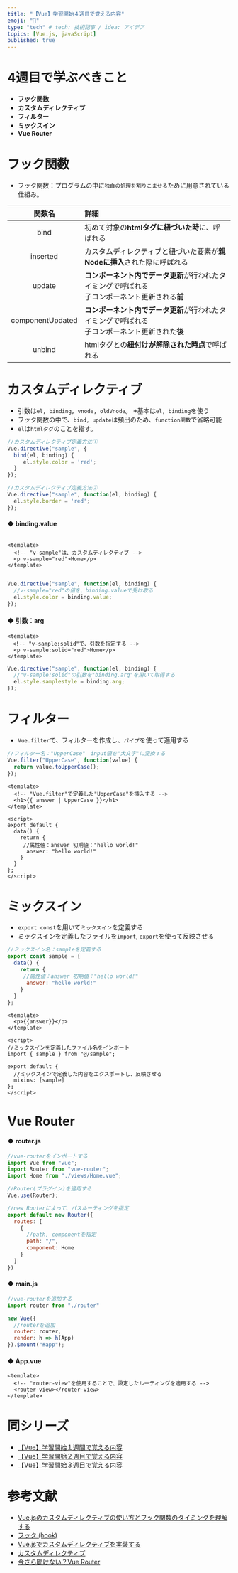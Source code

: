```yaml
---
title: "【Vue】学習開始４週目で覚える内容"
emoji: "📘"
type: "tech" # tech: 技術記事 / idea: アイデア
topics: [Vue.js, javaScript]
published: true
---
```

# 4週目で学ぶべきこと

 - **フック関数**
 - **カスタムディレクティブ**
 - **フィルター**
 - **ミックスイン**
 - **Vue Router**


# フック関数

 - フック関数：プログラムの中に``独自の処理を割りこませる``ために用意されている仕組み。

|関数名|詳細|
|:--:|:--|
|bind|初めて対象の**htmlタグに紐づいた時**に、呼ばれる|
|inserted|カスタムディレクティブと紐づいた要素が**親Nodeに挿入**された際に呼ばれる|
|update|**コンポーネント内でデータ更新**が行われたタイミングで呼ばれる<br>子コンポーネント更新される**前**|
|componentUpdated|**コンポーネント内でデータ更新**が行われたタイミングで呼ばれる<br>子コンポーネント更新された**後**|
|unbind|htmlタグとの**紐付けが解除された時点**で呼ばれる|

# カスタムディレクティブ

 - 引数は``el, binding, vnode, oldVnode``。 ※基本は``el, binding``を使う
 - フック関数の中で、``bind, update``は頻出のため、``function関数``で省略可能
 - ``el``は``htmlタグ``のことを指す。

```main.js
//カスタムディレクティブ定義方法①
Vue.directive("sample", {
  bind(el, binding) {
     el.style.color = 'red';
  }
});

//カスタムディレクティブ定義方法②
Vue.directive("sample", function(el, binding) {
  el.style.border = 'red';
});
```

#### ◆ binding.value

```App.vue

<template>
  <!-- "v-sample"は、カスタムディレクティブ -->
  <p v-sample="red">Home</p>
</template>
```

```main.js

Vue.directive("sample", function(el, binding) {
  //v-sample="red"の値を、binding.valueで受け取る
  el.style.color = binding.value;
});
```

#### ◆ 引数：arg

```App.vue
<template>
　<!-- "v-sample:solid"で、引数を指定する -->
  <p v-sample:solid="red">Home</p>
</template>
```

```main.js
Vue.directive("sample", function(el, binding) {
  //"v-sample:solid"の引数を"binding.arg"を用いて取得する
  el.style.samplestyle = binding.arg;
});
```

# フィルター

 - ``Vue.filter``で、フィルターを作成し、``パイプ``を使って適用する

```main.js
//フィルター名："UpperCase"　input値を"大文字"に変換する
Vue.filter("UpperCase", function(value) {
  return value.toUpperCase();
});
```

```App.vue
<template>
  <!-- "Vue.filter"で定義した"UpperCase"を挿入する -->
  <h1>{{ answer | UpperCase }}</h1>
</template>

<script>
export default {
  data() {
    return {
     //属性値：answer 初期値："hello world!"
      answer: "hello world!"
    }
  }
};
</script>
```

# ミックスイン

 - ``export const``を用いて``ミックスイン``を定義する
 - ミックスインを定義したファイルを``import``, ``export``を使って反映させる

```sample.js
//ミックスイン名：sampleを定義する
export const sample = {
  data() {
    return {
     //属性値：answer 初期値："hello world!"
      answer: "hello world!"
    }
  }
};
```

```App.vue
<template>
  <p>{{answer}}</p>
</template>

<script>
//ミックスインを定義したファイル名をインポート
import { sample } from "@/sample";

export default {
  //ミックスインで定義した内容をエクスポートし、反映させる
  mixins: [sample]
};
</script>
```
# Vue Router

#### ◆ router.js

```router.js
//vue-routerをインポートする
import Vue from "vue";
import Router from "vue-router";
import Home from "./views/Home.vue";

//Router(プラグイン)を適用する
Vue.use(Router);

//new Routerによって、パスルーティングを指定
export default new Router({
  routes: [
    {
      //path, componentを指定
      path: "/",
      component: Home
    }
  ]
})
```

#### ◆ main.js

```main.js
//vue-routerを追加する
import router from "./router"

new Vue({
  //routerを追加
  router: router,
  render: h => h(App)
}).$mount("#app");
```

#### ◆ App.vue

```App.vue
<template>
  <!-- "router-view"を使用することで、設定したルーティングを適用する -->
  <router-view></router-view>
</template>
```

# 同シリーズ

 - [【Vue】学習開始１週間で覚える内容](https://qiita.com/umaibou1126/items/a6e2b81e6bdd56d2275b)
 - [【Vue】学習開始２週目で覚える内容](https://qiita.com/umaibou1126/items/e7509ee835e17977b5d8)
 - [【Vue】学習開始３週目で覚える内容](https://qiita.com/umaibou1126/items/7d820360d23fd87cdf38)


# 参考文献
 - [Vue.jsのカスタムディレクティブの使い方とフック関数のタイミングを理解する](https://qiita.com/soarflat/items/f3d32e3b8854870c57fc)
 - [フック (hook)](https://wa3.i-3-i.info/word12296.html)
 - [Vue.jsでカスタムディレクティブを実装する](https://qiita.com/shironeko-shobo/items/fbb9344ecc94854e641b)
 - [カスタムディレクティブ](https://jp.vuejs.org/v2/guide/custom-directive.html)
 - [今さら聞けない？Vue Router](https://qiita.com/hshota28/items/765cf903f055754f7557)
